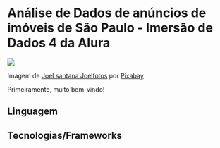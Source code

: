 # Análise de Dados de anúncios de imóveis de São Paulo - Imersão de Dados 4 da Alura 

![](https://cdn.pixabay.com/photo/2016/02/11/23/03/sao-paulo-1194935_960_720.jpg)

Imagem de <a href="https://pixabay.com/pt/users/joelfotos-767874/?utm_source=link-attribution&amp;utm_medium=referral&amp;utm_campaign=image&amp;utm_content=1194935">Joel santana Joelfotos</a> por <a href="https://pixabay.com/pt/?utm_source=link-attribution&amp;utm_medium=referral&amp;utm_campaign=image&amp;utm_content=1194935">Pixabay</a>


Primeiramente, muito bem-vindo!

## Linguagem


## Tecnologias/Frameworks
